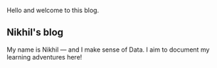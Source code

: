 Hello and welcome to this blog.

## Nikhil's blog

My name is Nikhil ― and I make sense of Data.
I aim to document my learning adventures here!
